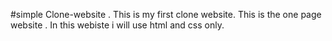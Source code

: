#simple Clone-website .
This is my first clone website.
This is the one page website .
In this webiste i will use html and css only.
